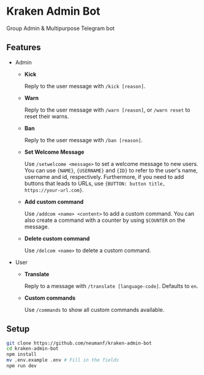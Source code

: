 # Kraken Admin Bot

Group Admin &amp; Multipurpose Telegram bot

## Features

-   Admin

    -   **Kick**

        Reply to the user message with `/kick [reason]`.

    -   **Warn**

        Reply to the user message with `/warn [reason]`, or `/warn reset` to reset their warns.

    -   **Ban**

        Reply to the user message with `/ban [reason]`.

    -   **Set Welcome Message**

        Use `/setwelcome <message>` to set a welcome message to new users. You can use `{NAME}`, `{USERNAME}` and `{ID}` to refer to the user's name, username and id, respectively. Furthermore, if you need to add buttons that leads to URLs, use `{BUTTON: button title, https://your-url.com}`.

    -   **Add custom command**

        Use `/addcom <name> <content>` to add a custom command. You can also create a command with a counter by using `$COUNTER` on the message.

    -   **Delete custom command**

        Use `/delcom <name>` to delete a custom command.

-   User

    -   **Translate**

        Reply to a message with `/translate [language-code]`. Defaults to `en`.

    -   **Custom commands**

        Use `/commands` to show all custom commands available.

## Setup

```bash
git clone https://github.com/neumanf/kraken-admin-bot
cd kraken-admin-bot
npm install
mv .env.example .env # Fill in the fields
npm run dev
```
